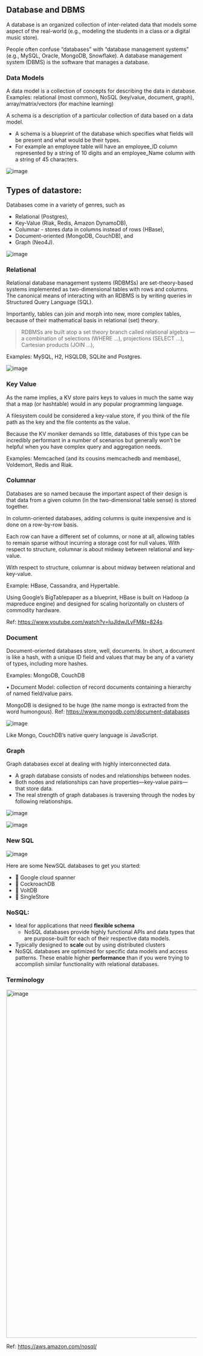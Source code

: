 ## Database and DBMS

A database is an organized collection of inter-related data that models some aspect of the real-world
(e.g., modeling the students in a class or a digital music store). 

People often confuse “databases” with
“database management systems” (e.g., MySQL, Oracle, MongoDB, Snowflake). A database management
system (DBMS) is the software that manages a database.

### Data Models

A data model is a collection of concepts for describing the data in database.
Examples: relational (most common), NoSQL (key/value, document, graph), array/matrix/vectors (for machine learning)

A schema is a description of a particular collection of data based on a data model.
* A schema is a blueprint of the database which specifies what fields will be present and what would be their types.
* For example an employee table will have an employee_ID column represented by a string of 10 digits and an employee_Name column with a string of 45 characters.

![image](https://github.com/remidinishanth/distributed_systems/assets/19663316/efd2765d-37a3-4380-a67d-483ccebd3d6d)

## Types of datastore:
Databases come in a variety of genres, such as 
* Relational (Postgres),
* Key-Value (Riak, Redis, Amazon DynamoDB),
* Columnar - stores data in columns instead of rows (HBase),
* Document-oriented (MongoDB, CouchDB), and
* Graph (Neo4J).

![image](https://github.com/remidinishanth/distributed_systems/assets/19663316/3c4908e2-6e77-4f9f-bb86-0f78ae12be34)

### Relational

Relational database management systems (RDBMSs)
are set-theory-based systems implemented as two-dimensional tables with
rows and columns. The canonical means of interacting with an RDBMS is by
writing queries in Structured Query Language (SQL).

Importantly, tables can join and morph
into new, more complex tables, because of their mathematical basis in relational (set) theory.

> RDBMSs are built atop a set theory branch called relational algebra — a combination of selections (WHERE ...), projections (SELECT ...), Cartesian
products (JOIN ...), 

Examples: MySQL, H2, HSQLDB, SQLite and Postgres.

![image](https://github.com/remidinishanth/distributed_systems/assets/19663316/f95feee5-89c4-4caf-bb8d-d94df57e0035)


### Key Value

As the name implies, a KV store pairs keys to values in much the same way that a map (or
hashtable) would in any popular programming language.

A filesystem could be considered a
key-value store, if you think of the file path as the key and the file contents
as the value. 

Because the KV moniker demands so little, databases of this
type can be incredibly performant in a number of scenarios but generally
won’t be helpful when you have complex query and aggregation needs.

Examples: Memcached (and its cousins memcachedb and membase), Voldemort, Redis
and Riak.

### Columnar

Databases are so named because the important
aspect of their design is that data from a given column (in the two-dimensional
table sense) is stored together.

In column-oriented databases, adding columns is quite inexpensive and is done on a
row-by-row basis.

Each row can have a different set of columns, or none at
all, allowing tables to remain sparse without incurring a storage cost for null
values. With respect to structure, columnar is about midway between relational and key-value.

With respect to structure, columnar is about midway between relational and key-value.

Example: HBase, Cassandra, and Hypertable.

Using Google’s BigTablepaper as a blueprint, HBase is built on 
Hadoop (a mapreduce engine) and
designed for scaling horizontally on clusters of commodity hardware.

Ref: https://www.youtube.com/watch?v=IuJldwJLyFM&t=824s

### Document
Document-oriented databases store, well, documents. In short, a document
is like a hash, with a unique ID field and values that may be any of a variety
of types, including more hashes.

Examples: MongoDB, CouchDB

• Document Model: collection of record documents containing a hierarchy of named field/value pairs.

MongoDB is designed to be huge (the name mongo is extracted from the word humongous). 
Ref: https://www.mongodb.com/document-databases

![image](https://github.com/remidinishanth/distributed_systems/assets/19663316/27e67fbf-f2a6-4bf7-b13b-dd8f20e989e2)


Like Mongo, CouchDB’s native query language is JavaScript.

### Graph

Graph databases excel at dealing with highly interconnected data.

* A graph database consists of nodes and relationships between nodes. 
* Both nodes and relationships can have properties—key-value pairs—that store data.
* The real strength of graph databases is traversing through the nodes by following relationships.

![image](https://github.com/user-attachments/assets/eac23130-8815-41fb-a01c-501cbdfff561)

![image](https://github.com/user-attachments/assets/c3190d11-ac52-436c-b50c-94fd83669bc2)


### New SQL
![image](https://github.com/remidinishanth/distributed_systems/assets/19663316/6b5bb117-5efe-4f37-a183-480038f035fb)

Here are some NewSQL databases to get you started:
* 🔹 Google cloud spanner
* 🔹 CockroachDB
* 🔹 VoltDB
* 🔹 SingleStore

### NoSQL:
* Ideal for applications that need **flexible schema**
  - NoSQL databases provide highly functional APIs and data types that are purpose-built for each of their respective data models. 
* Typically designed to **scale** out by using distributed clusters
* NoSQL databases are optimized for specific data models and access patterns. These enable higher **performance** than if you were trying to accomplish similar functionality with relational databases.

### Terminology

<img width="920" alt="image" src="https://github.com/user-attachments/assets/addadada-f6b9-40e9-b2ef-54421a012cfa">

Ref: https://aws.amazon.com/nosql/
